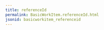 ```yaml
---
title: referenceId
permalink: BasicWorkItem.referenceId.html
jsonid: basicworkitem_referenceid
---
```


